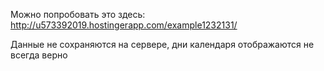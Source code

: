 Можно попробовать это здесь:
http://u573392019.hostingerapp.com/example1232131/

Данные не сохраняются на сервере, дни календаря отображаются не всегда верно

